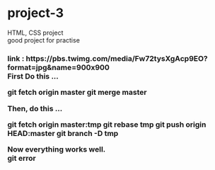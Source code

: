 # project-3
HTML, CSS project
<br>good project for practise
<h3> link : https://pbs.twimg.com/media/Fw72tysXgAcp9EO?format=jpg&name=900x900

<br>
First Do this ...

git fetch origin master
git merge  master

Then, do this ...

git fetch origin master:tmp
git rebase tmp
git push origin HEAD:master
git branch -D tmp

Now everything works well.
<br>
git error